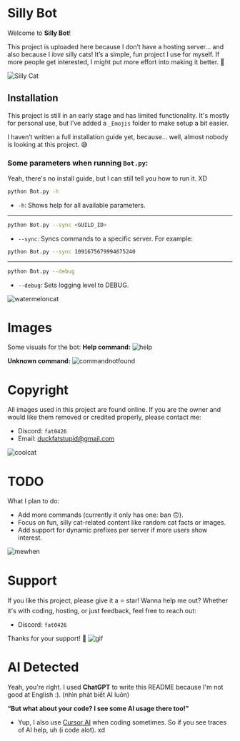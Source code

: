 # Silly Bot

Welcome to **Silly Bot**!

This project is uploaded here because I don’t have a hosting server... and also because I *love* silly cats! It’s a simple, fun project I use for myself. If more people get interested, I might put more effort into making it better. 🐾

![Silly Cat](https://i.pinimg.com/736x/ac/92/78/ac9278a599b1ba47fa978c3cfa519e10.jpg)

## Installation

This project is still in an early stage and has limited functionality. It's mostly for personal use, but I’ve added a `_Emojis` folder to make setup a bit easier.

I haven’t written a full installation guide yet, because... well, almost nobody is looking at this project. 😅

### Some parameters when running `Bot.py`:

Yeah, there's no install guide, but I can still tell you how to run it. XD

```bash
python Bot.py -h
```

- `-h`: Shows help for all available parameters.
---
```bash
python Bot.py --sync <GUILD_ID>
```

- `--sync`: Syncs commands to a specific server. For example:
```bash
python Bot.py --sync 1091675679994675240
```
---
 ```bash
python Bot.py --debug
```

- `--debug`: Sets logging level to DEBUG.

![watermeloncat](https://i.pinimg.com/736x/c1/f9/c3/c1f9c365e556b15c97527cd919263de6.jpg)

# Images
Some visuals for the bot:
**Help command:**
![help](https://cdn.discordapp.com/attachments/1124562179635556362/1363125190136955110/B475DFE4-39A4-4319-A323-6F93C0915A0E.png?ex=6804e4c2&is=68039342&hm=1881caa158ee82f842ccff14bf4bc00314993c0644d6056bf3523879b5baced9&)

**Unknown command:**
![commandnotfound](https://cdn.discordapp.com/attachments/1124562179635556362/1363125559709798530/FFE2FCD9-3FEB-4741-9B73-4C60A8A6D2CD.png?ex=6804e51b&is=6803939b&hm=4c1e8dac795a9cba8a14f8362a00e81f0bfacf07d22542842426db4814c36acd&)

# Copyright
All images used in this project are found online.
If you are the owner and would like them removed or credited properly, please contact me:
- Discord: `fat0426`
- Email: [duckfatstupid@gmail.com](mailto:duckfatstupid@gmail.com)

![coolcat](https://i.pinimg.com/236x/15/11/6b/15116b14f71c7c9c08d4b0cfe34402cc.jpg)

# TODO
What I plan to do:
- Add more commands (currently it only has one: ban 🙃).
- Focus on fun, silly cat-related content like random cat facts or images.
- Add support for dynamic prefixes per server if more users show interest.

![mewhen](https://i.pinimg.com/474x/42/8f/bf/428fbffddecb8ae37e2018c045541e70.jpg)

# Support
If you like this project, please give it a ⭐ star!
Wanna help me out? Whether it's with coding, hosting, or just feedback, feel free to reach out:
- Discord: `fat0426`

Thanks for your support! 💖
![gif](https://cdn.discordapp.com/attachments/1124562179635556362/1362386665569779803/Silly_6.gif?ex=6804d7f4&is=68038674&hm=4f0b37c50427a85b613fd09de7ff47e3fe6b204eb971ac03ae464e65f21775cf&)

# AI Detected
Yeah, you're right. I used **ChatGPT** to write this README because I'm not good at English :). (nhìn phát biết AI luôn)

**“But what about your code? I see some AI usage there too!”**

- Yup, I also use [Cursor AI](https://www.cursor.com/) when coding sometimes. So if you see traces of AI help, uh (i code alot). xd